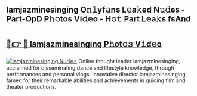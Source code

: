 ## Iamjazminesinging O𝚗𝚕yf𝚊ns L𝚎a𝚔ed N𝚞𝚍es - Part-OpD P𝚑𝚘tos Vi𝚍𝚎o - H𝚘𝚝 Part L𝚎a𝚔s fsAnd

# <h2><a href="http://kf5k9qo.oniu.top/?m=Iamjazminesinging">🔗👉 🔴 Iamjazminesinging P𝚑ot𝚘𝚜 V𝚒d𝚎o</a></h2>

[![Iamjazminesinging Nu𝚍e𝚜](https://i.imgur.com/0qMVB7G.gif)](http://kf5k9qo.oniu.top/?m=Iamjazminesinging)
Online thought leader Iamjazminesinging, acclaimed for disseminating dance and lifestyle knowledge, through performances and personal vlogs. Innovative director Iamjazminesinging, famed for their remarkable abilities and achievements in guiding film and theater productions.  
